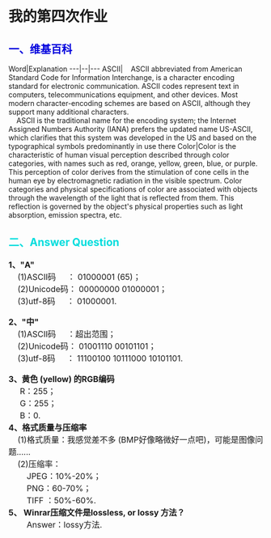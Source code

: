 # 我的第四次作业
## <font color="#0000dd">一、维基百科</font>
Word|Explanation
---|--|---
ASCII|&nbsp;&nbsp;&nbsp;&nbsp;ASCII abbreviated from American Standard Code for Information Interchange, is a character encoding standard for electronic communication. ASCII codes represent text in computers, telecommunications equipment, and other devices. Most modern character-encoding schemes are based on ASCII, although they support many additional characters.<br>&nbsp;&nbsp;&nbsp;&nbsp;ASCII is the traditional name for the encoding system; the Internet Assigned Numbers Authority (IANA) prefers the updated name US-ASCII, which clarifies that this system was developed in the US and based on the typographical symbols predominantly in use there
Color|Color is the characteristic of human visual perception described through color categories, with names such as red, orange, yellow, green, blue, or purple. This perception of color derives from the stimulation of cone cells in the human eye by electromagnetic radiation in the visible spectrum. Color categories and physical specifications of color are associated with objects through the wavelength of the light that is reflected from them. This reflection is governed by the object's physical properties such as light absorption, emission spectra, etc.

## <font color="#00dddd">二、Answer Question</font>
**<font size="3"> 1、"A" </font>**<br>
<font size="3">&nbsp;&nbsp;&nbsp;&nbsp;(1)ASCII码&nbsp;&nbsp;&nbsp;&nbsp;&nbsp;： 01000001 (65)；</font><br>
<font size="3">&nbsp;&nbsp;&nbsp;&nbsp;(2)Unicode码： 00000000 01000001；</font><br>
<font size="3">&nbsp;&nbsp;&nbsp;&nbsp;(3)utf-8码&nbsp;&nbsp;&nbsp;&nbsp;&nbsp;： 01000001.</font><br><br>
**<font size="3">2、"中" </font>**<br>
<font size="3">&nbsp;&nbsp;&nbsp;&nbsp;(1)ASCII码&nbsp;&nbsp;&nbsp;&nbsp;&nbsp;：超出范围；</font><br>
<font size="3">&nbsp;&nbsp;&nbsp;&nbsp;(2)Unicode码： 01001110 00101101；</font><br>
<font size="3">&nbsp;&nbsp;&nbsp;&nbsp;(3)utf-8码&nbsp;&nbsp;&nbsp;&nbsp;&nbsp;： 11100100 10111000 10101101.</font><br><br>
**<font size="3"> 3、黄色 (yellow) 的RGB编码</font>**<br>
<font size="3">&nbsp;&nbsp;&nbsp;&nbsp;&nbsp;R：255；<br>&nbsp;&nbsp;&nbsp;&nbsp;&nbsp;G：255；<br>&nbsp;&nbsp;&nbsp;&nbsp;&nbsp;B：0.<br>
**<font size="3"> 4、格式质量与压缩率</font>**<br>
<font size="3">&nbsp;&nbsp;&nbsp;&nbsp;(1)格式质量：我感觉差不多 (BMP好像略微好一点吧)，可能是图像问题......<br>&nbsp;&nbsp;&nbsp;&nbsp;(2)压缩率：<br>&nbsp;&nbsp;&nbsp;&nbsp;&nbsp;&nbsp;&nbsp;&nbsp;JPEG：10%-20%；<br>&nbsp;&nbsp;&nbsp;&nbsp;&nbsp;&nbsp;&nbsp;&nbsp;PNG：</font>60-70%；<br>&nbsp;&nbsp;&nbsp;&nbsp;&nbsp;&nbsp;&nbsp;&nbsp;TIFF ：50%-60%.<br>
**<font size="3"> 5、 Winrar压缩文件是lossless, or lossy 方法？</font>**<br>
<font size="3">&nbsp;&nbsp;&nbsp;&nbsp;&nbsp;&nbsp;&nbsp; Answer：lossy方法.</font>